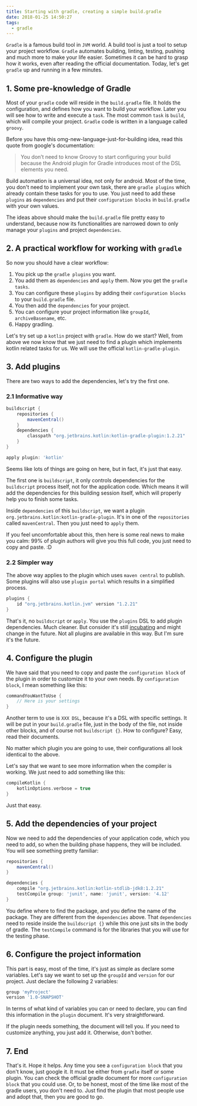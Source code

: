 ```yaml
---
title: Starting with gradle, creating a simple build.gradle
date: 2018-01-25 14:50:27
tags:
  - gradle
---
```


`Gradle` is a famous build tool in `JVM` world. A build tool is just a tool to setup your project workflow. `Gradle` automates building, linting, testing, pushing and much more to make your life easier. Sometimes it can be hard to grasp how it works, even after reading the official documentation. Today, let's get `gradle` up and running in a few minutes.

<!--more-->

## 1. Some pre-knowledge of Gradle

Most of your `gradle` code will reside in the `build.gradle` file. It holds the configuration, and defines how you want to build your workflow. Later you will see how to write and execute a `task`. The most common `task` is `build`, which will compile your project. `Gradle` code is written in a language called `groovy`.

Before you have this omg-new-language-just-for-building idea, read this quote from google's documentation:

> You don’t need to know Groovy to start configuring your build because the Android plugin for Gradle introduces most of the DSL elements you need.

 Build automation is a universal idea, not only for android. Most of the time, you don't need to implement your own task, there are `gradle plugins` which already contain these tasks for you to use. You just need to add these `plugins` as `dependencies` and put their `configuration blocks` in `build.gradle` with your own values.

The ideas above should make the `build.gradle` file pretty easy to understand, because now its functionalities are narrowed down to only manage your `plugins` and project `dependencies`.

## 2. A practical workflow for working with `gradle`

So now you should have a clear workflow:

1. You pick up the `gradle plugins` you want.
2. You add them as `dependencies` and `apply` them. Now you get the `gradle tasks`.
3. You can configure these `plugins` by adding their `configuration blocks` to your `build.gradle` file.
4. You then add the `dependencies` for your project.
5. You can configure your project information like `groupId`, `archiveBasename`, etc.
6. Happy gradling.

Let's try set up a `kotlin` project with `gradle`. How do we start? Well, from above we now know that we just need to find a plugin which implements kotlin related tasks for us. We will use the official `kotlin-gradle-plugin`.

## 3. Add plugins

There are two ways to add the dependencies, let's try the first one.

### 2.1 Informative way

```groovy
buildscript {
    repositories {
        mavenCentral()
    }
    dependencies {
        classpath "org.jetbrains.kotlin:kotlin-gradle-plugin:1.2.21"
    }
}

apply plugin: 'kotlin'
```

Seems like lots of things are going on here, but in fact, it's just that easy.

The first one is `buildscript`, it only controls dependencies for the `buildscript` process itself, not for the application code. Which means it will add the dependencies for this building session itself, which will properly help you to finish some tasks.

Inside `dependencies` of this `buildscript`, we want a plugin `org.jetbrains.kotlin:kotlin-gradle-plugin`. It's in one of the `repositories` called `mavenCentral`. Then you just need to `apply` them.

If you feel uncomfortable about this, then here is some real news to make you calm: 99% of plugin authors will give you this full code, you just need to copy and paste. :D

### 2.2 Simpler way

The above way applies to the plugin which uses `maven central` to publish. Some plugins will also use `plugin portal` which results in a simplified process.

```groovy
plugins {
    id "org.jetbrains.kotlin.jvm" version "1.2.21"
}
```

That's it, no `buildscript` or `apply`. You use the `plugins` DSL to add plugin dependencies. Much cleaner. But consider it's still [incubating](https://docs.gradle.org/current/userguide/feature_lifecycle.html) and might change in the future. Not all plugins are available in this way. But I'm sure it's the future.

## 4. Configure the plugin

We have said that you need to copy and paste the `configuration block` of the plugin in order to customize it to your own needs. By `configuration block`, I mean something like this:

```groovy
commandYouWantToUse {
    // Here is your settings
}
```

Another term to use is `XXX DSL`, because it's a DSL with specific settings. It will be put in your `build.gradle` file, just in the body of the file, not inside other blocks, and of course not `buildscript {}`. How to configure? Easy, read their documents.

No matter which plugin you are going to use, their configurations all look identical to the above.

Let's say that we want to see more information when the compiler is working. We just need to add something like this:

```groovy
compileKotlin {
    kotlinOptions.verbose = true
}
```
Just that easy.

## 5. Add the dependencies of your project

Now we need to add the dependencies of your application code, which you need to add, so when the building phase happens, they will be included. You will see something pretty familiar:

```groovy
repositories {
    mavenCentral()
}

dependencies {
    compile "org.jetbrains.kotlin:kotlin-stdlib-jdk8:1.2.21"
    testCompile group: 'junit', name: 'junit', version: '4.12'
}
```

You define where to find the package, and you define the name of the package. They are different from the `dependencies` above. That `dependencies` need to reside inside the `buildscript {}` while this one just sits in the body of gradle. The `testCompile` command is for the libraries that you will use for the testing phase.

## 6. Configure the project information

This part is easy, most of the time, it's just as simple as declare some variables. Let's say we want to set up the `groupId` and `version` for our project. Just declare the following 2 variables:

```groovy
group 'myProject'
version '1.0-SNAPSHOT'
```

In terms of what kind of variables you can or need to declare, you can find this information in the `plugin` document. It's very straightforward.

If the plugin needs something, the document will tell you. If you need to customize anything, you just add it. Otherwise, don't bother.

## 7. End

That's it. Hope it helps. Any time you see a `configuration block` that you don't know, just google it. It must be either from `gradle` itself or some plugin. You can check the official gradle document for more `configuration block` that you could use. Or, to be honest, most of the time like most of the gradle users, you don't need to. Just find the plugin that most people use and adopt that, then you are good to go.